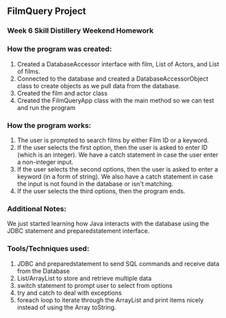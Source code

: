 ## FilmQuery Project

### Week 6 Skill Distillery Weekend Homework

### How the program was created:
1. Created a DatabaseAccessor interface with film, List of Actors, and List of films.
2. Connected to the database and created a DatabaseAccessorObject class to create objects as we pull data from the database.
3. Created the film and actor class
4. Created the FilmQueryApp class with the main method so we can test and run the program

### How the program works:
1. The user is prompted to search films by either Film ID or a keyword.
2. If the user selects the first option, then the user is asked to enter ID (which is an integer). We have a catch statement in case the user enter a non-integer input.
3. If the user selects the second options, then the user is asked to enter a keyword (in a form of string). We also have a catch statement in case the input is not found in the database or isn't matching.
4. If the user selects the third options, then the program ends.

### Additional Notes:
We just started learning how Java interacts with the database using the JDBC statement and preparedstatement interface.

### Tools/Techniques used:
1. JDBC and preparedstatement to send SQL commands and
receive data from the Database
2. List/ArrayList to store and retrieve multiple data
3. switch statement to prompt user to select from options
4. try and catch to deal with exceptions
5. foreach loop to iterate through the ArrayList and print
items nicely instead of using the Array toString.
